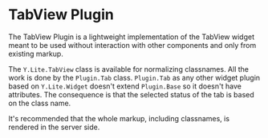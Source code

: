 TabView Plugin
==============

The TabView Plugin is a lightweight implementation of the TabView widget
meant to be used without interaction with other components and only
from existing markup.

The `Y.Lite.TabView` class is available for normalizing classnames. All the work
is done by the `Plugin.Tab` class. `Plugin.Tab` as any other widget plugin based
on `Y.Lite.Widget` doesn't extend `Plugin.Base` so it doesn't have attributes.
The consequence is that the selected status of the tab is based on the class name.

It's recommended that the whole markup, including classnames, is rendered in the
server side.
